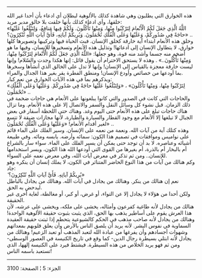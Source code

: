 ------------------------------------------------------------------------

هذه الخوارق التي يطلبون وهي شاهدة كذلك بالألوهية لبطلان أي ادعاء بأن
أحدا غير الله خلقها، وأي ادعاء كذلك بأنها خلقت بلا خالق مدبر مريد:  
«اللَّهُ الَّذِي جَعَلَ لَكُمُ الْأَنْعامَ لِتَرْكَبُوا مِنْها، وَمِنْها تَأْكُلُونَ. وَلَكُمْ فِيها مَنافِعُ،
وَلِتَبْلُغُوا عَلَيْها حاجَةً فِي صُدُورِكُمْ، وَعَلَيْها وَعَلَى الْفُلْكِ تُحْمَلُونَ. وَيُرِيكُمْ آياتِهِ،
فَأَيَّ آياتِ اللَّهِ تُنْكِرُونَ؟» ..  
وخلق هذه الأنعام ابتداء آية خارقة كخلق الإنسان. فبث الحياة فيها وتركيبها
وتصويرها كلها خوارق، لا يتطاول الإنسان إلى ادعائها! وتذليل هذه الأنعام
وتسخيرها للإنسان، وفيها ما هو أضخم منه جسما وأشد منه قوة، وهو جعلها:
«اللَّهُ الَّذِي جَعَلَ لَكُمُ الْأَنْعامَ لِتَرْكَبُوا مِنْها، وَمِنْها تَأْكُلُونَ..» . وهذه لا يستحق
الاحترام أن يقول قائل: إنها هكذا وجدت والسّلام! وإنها ليست خارقة معجزة
بالقياس إلى الإنسان! وإنها لا تدل على الخالق الذي أنشأها وسخرها بما
أودعها من خصائص وأودع الإنسان! ومنطق الفطرة يقر بغير هذا الجدال
والمراء.  
ويذكرهم بما في هذه الآيات الخوارق من نعم كبار:  
«لِتَرْكَبُوا مِنْها، وَمِنْها تَأْكُلُونَ» ، «وَلِتَبْلُغُوا عَلَيْها حاجَةً فِي صُدُورِكُمْ. وَعَلَيْها
وَعَلَى الْفُلْكِ تُحْمَلُونَ» ..  
والحاجات التي كانت في الصدور والتي كانوا يبلغونها على الأنعام هي حاجات
ضخمة في ذلك الزمان. قبل نشوء كل وسائل النقل والسفر والاتصال إلا على هذه
الأنعام. وما تزال هناك حاجات تبلغ على هذه الأنعام حتى اليوم وغد. وهناك
حتى اللحظة أسفار في بعض الجبال لا تبلغها إلا الأنعام مع وجود القطار
والسيارة والطيارة، لأنها مجازات ضيقة لا تتسع لغير أقدام الأنعام! «وَعَلَيْها
وَعَلَى الْفُلْكِ تُحْمَلُونَ» ..  
وهذه كتلك آية من آيات الله. ونعمة من نعمه على الإنسان. وسير الفلك على
الماء قائم على نواميس وموافقات في تصميم هذا الكون: سمائه وأرضه. يابسه
ومائه. وفي طبيعة أشيائه وعناصره. لا بد أن توجد حتى يمكن أن يسير الفلك
على الماء. سواء سار بالشراع أم بالبخار أم بالذرة، أم بغيرها من القوى
التي أودعها الله هذا الكون، ويسر استخدامها للإنسان.. ومن ثم تذكر في معرض
آيات الله، وفي معرض نعمه على السواء.  
وكم هنالك من آيات من هذا النوع الحاضر المتناثر في الكون، لا يملك إنسان
أن ينكره وهو جاد:  
َ يُرِيكُمْ آياتِهِ. فَأَيَّ آياتِ اللَّهِ تُنْكِرُونَ؟»  
نعم إن هنالك من ينكر. وهنالك من يجادل في آيات الله. وهنالك من يجادل
بالباطل ليدحض به الحق.  
ولكن أحدا من هؤلاء لا يجادل إلا عن التواء، أو غرض، أو كبر، أو مغالطة،
لغاية أخرى غير الحقيقة.  
هنالك من يجادل لأنه طاغية كفرعون وأمثاله، يخشى على ملكه، ويخشى على عرشه،
لأن هذا العرش يقوم على أساطير يذهب بها الحق، الذي يثبت بثبوت حقيقة
الألوهية الواحدة! وهنالك من يجادل لأنه صاحب مذهب في الحكم كالشيوعية
يتحطم إذا ثبتت حقيقة العقيدة السماوية في نفوس البشر. لأنه يريد أن يلصق
الناس بالأرض وأن يعلق قلوبهم بمعداتهم وشهوات أجسادهم وأن يفرغها من عبادة
الله لتعبد المذهب أو تعبد الزعيم! وهنالك من يجادل لأنه ابتلي بسيطرة رجال
الدين- كما وقع في تاريخ الكنيسة في العصور الوسطى- ومن ثم فهو يريد الخلاص
من هذه السيطرة. فيشتط فيرد على الكنيسة إلهها، الذي تستعبد باسمه الناس!

------------------------------------------------------------------------

الجزء: 5 ¦ الصفحة: 3100
